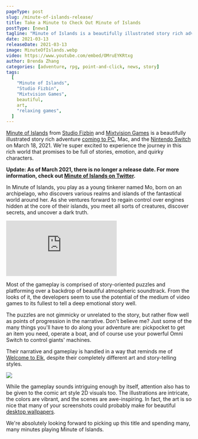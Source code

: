 ```yaml
---
pageType: post
slug: /minute-of-islands-release/
title: Take a Minute to Check Out Minute of Islands
postType: [news]
tagline: "Minute of Islands is a beautifully illustrated story rich adventure coming to PC, Mac, and the Nintendo Switch. We're super excited to experience the journey in this rich world that promises to be full of stories, emotion, and quirky characters."
date: 2021-03-13
releaseDate: 2021-03-13
image: MinuteOfIslands.webp
video: https://www.youtube.com/embed/OMruEYKRtxg
author: Brenda Zhang
categories: [adventure, rpg, point-and-click, news, story]
tags:
  [
    "Minute of Islands",
    "Studio Fizbin",
    "Mixtvision Games",
    beautiful,
    art,
    "relaxing games",
  ]
---
```


[Minute of Islands](https://minute-of-islands.com/) from [Studio Fizbin](https://twitter.com/studiofizbin) and [Mixtvision Games](https://mixtvision.games/) is a beautifully illustrated story rich adventure [coming to PC](https://store.steampowered.com/app/1049710/Minute_of_Islands/), Mac, and the [Nintendo Switch](https://www.nintendo.com/games/detail/minute-of-islands-switch/) on March 18, 2021. We're super excited to experience the journey in this rich world that promises to be full of stories, emotion, and quirky characters.

**Update: As of March 2021, there is no longer a release date. For more information, check out [Minute of Islands on Twitter](https://twitter.com/MinuteofIslands).**

In Minute of Islands, you play as a young tinkerer named Mo, born on an archipelago, who discovers various realms and islands of the fantastical world around her. As she ventures forward to regain control over engines hidden at the core of their islands, you meet all sorts of creatures, discover secrets, and uncover a dark truth.

<iframe loading="lazy" src="https://www.youtube.com/embed/OMruEYKRtxg?modestbranding=1" frameborder="0" allow="accelerometer; encrypted-media; gyroscope; picture-in-picture" allowfullscreen></iframe>

Most of the gameplay is comprised of story-oriented puzzles and platforming over a backdrop of beautiful atmospheric soundtrack. From the looks of it, the developers seem to use the potential of the medium of video games to its fullest to tell a deep emotional story well.

The puzzles are not gimmicky or unrelated to the story, but rather flow well as points of progression in the narrative. Don't believe me? Just some of the many things you'll have to do along your adventure are: pickpocket to get an item you need, operate a boat, and of course use your powerful Omni Switch to control giants' machines.

Their narrative and gameplay is handled in a way that reminds me of [Welcome to Elk](https://indiestorygames.com/welcome-to-elk-demo-review/), despite their completely different art and story-telling styles.

![][image0]

While the gameplay sounds intriguing enough by itself, attention also has to be given to the comic art style 2D visuals too. The illustrations are intricate, the colors are vibrant, and the scenes are awe-inspiring. In fact, the art is so nice that many of your screenshots could probably make for beautiful [desktop wallpapers](https://minute-of-islands.com/download-goodies/).

We're absolutely looking forward to picking up this title and spending many, many minutes playing Minute of Islands.

[image0]: ../../../images/post/minuteofislands/MinuteOfIslands0.webp
